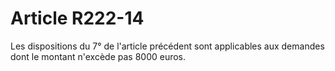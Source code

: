 # Article R222-14

Les dispositions du 7° de l'article précédent sont applicables aux demandes dont le montant n'excède pas 8000 euros.
